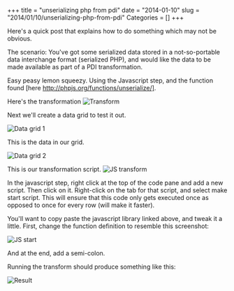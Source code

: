 +++
title = "unserializing php from pdi"
date = "2014-01-10"
slug = "2014/01/10/unserializing-php-from-pdi"
Categories = []
+++

Here's a quick post that explains how to do something which may not be obvious.

The scenario: You've got some serialized data stored in a not-so-portable data interchange format (serialized PHP), 
and would like the data to be made available as part of a PDI transformation.

<!--more-->

Easy peasy lemon squeezy. Using the Javascript step, and the function found [here http://phpjs.org/functions/unserialize/].

Here's the transformation
![Transform](/images/pdi-php-js-1.png)

Next we'll create a data grid to test it out.

![Data grid 1](/images/pdi-php-js-2.png)

This is the data in our grid.

![Data grid 2](/images/pdi-php-js-3.png)

This is our transformation script.
![JS transform](/images/pdi-php-js-4.png)

In the javascript step, right click at the top of the code pane and add a new script. Then click on it. Right-click on the tab for that script, 
and select make start script. This will ensure that this code only gets executed once as opposed to once for every row (will make it faster).

You'll want to copy paste the javascript library linked above, and tweak it a little. First, change the function definition to resemble this screenshot:

![JS start](/images/pdi-php-js-5.png)

And at the end, add a semi-colon.

Running the transform should produce something like this:

![Result](/images/pdi-php-js-6.png)

